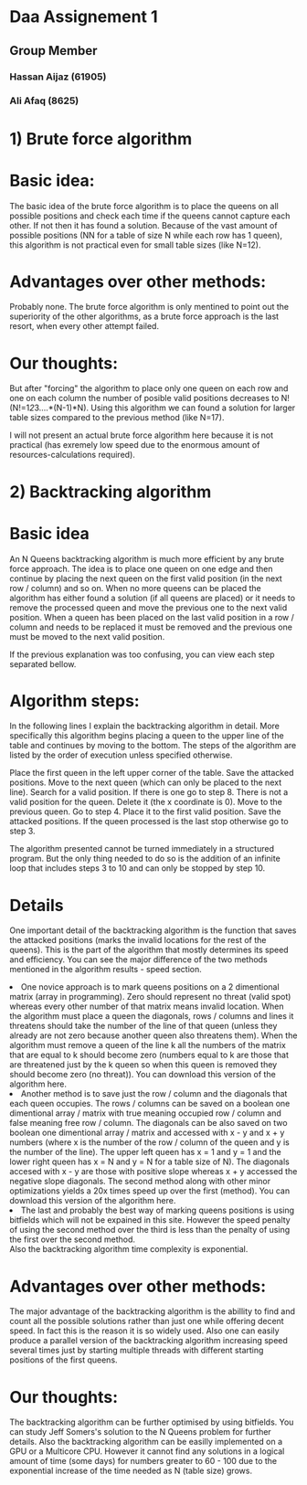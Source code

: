 # Daa Assignement 1

## Group Member
### Hassan Aijaz (61905)
### Ali Afaq (8625)


# 1) Brute force algorithm

# Basic idea:
 
The basic idea of the brute force algorithm is to place the queens on all possible positions and check each time if the queens cannot capture each other. If not then it has found a solution. Because of the vast amount of possible positions (NN for a table of size N while each row has 1 queen), this algorithm is not practical even for small table sizes (like N=12).
 
 
 
# Advantages over other methods:
 
Probably none. The brute force algorithm is only mentined to point out the superiority of the other algorithms, as a brute force approach is the last resort, when every other attempt failed.
 
 
 
# Our thoughts:
 
But after "forcing" the algorithm to place only one queen on each row and one on each column the number of posible valid positions decreases to N! (N!=1*2*3....*(N-1)*N). Using this algorithm we can found a solution for larger table sizes compared to the previous method (like N=17).
 
I will not present an actual brute force algorithm here because it is not practical (has exremely low speed due to the enormous amount of resources-calculations required).

# 2) Backtracking algorithm

# Basic idea
An N Queens backtracking algorithm is much more efficient by any brute force approach. The idea is to place one queen on one edge and then continue by placing the next queen on the first valid position (in the next row / column) and so on. When no more queens can be placed the algorithm has either found a solution (if all queens are placed) or it needs to remove the processed queen and move the previous one to the next valid position. When a queen has been placed on the last valid position in a row / column and needs to be replaced it must be removed and the previous one must be moved to the next valid position.
 
If the previous explanation was too confusing, you can view each step separated bellow.

# Algorithm steps:

In the following lines I explain the backtracking algorithm in detail. More specifically this algorithm begins placing a queen to the upper line of the table and continues by moving to the bottom. The steps of the algorithm are listed by the order of execution unless specified otherwise.
 
Place the first queen in the left upper corner of the table.
Save the attacked positions.
Move to the next queen (which can only be placed to the next line).
Search for a valid position. If there is one go to step 8.
There is not a valid position for the queen. Delete it (the x coordinate is 0).
Move to the previous queen.
Go to step 4.
Place it to the first valid position.
Save the attacked positions.
If the queen processed is the last stop otherwise go to step 3.
 
The algorithm presented cannot be turned immediately in a structured program. But the only thing needed to do so is the addition of an infinite loop that includes steps 3 to 10 and can only be stopped by step 10.

# Details
One important detail of the backtracking algorithm is the function that saves the attacked positions (marks the invalid locations for the rest of the queens). This is the part of the algorithm that mostly determines its speed and efficiency. You can see the major difference of the two methods mentioned in the algorithm results - speed section.

<li>One novice approach is to mark queens positions on a 2 dimentional matrix (array in programming). Zero should represent no threat (valid spot) whereas every other number of that matrix means invalid location. When the algorithm must place a queen the diagonals, rows / columns and lines it threatens should take the number of the line of that queen (unless they already are not zero because another queen also threatens them). When the algorithm must remove a queen of the line k all the numbers of the matrix that are equal to k should become zero (numbers equal to k are those that are threatened just by the k queen so when this queen is removed they should become zero (no threat)). You can download this version of the algorithm here.
</li>

<li>Another method is to save just the row / column and the diagonals that each queen occupies. The rows  / columns can be saved on a boolean one dimentional array / matrix with true meaning occupied row / column and false meaning free row / column. The diagonals can be also saved on two boolean one dimentional array / matrix and accessed with x - y and x + y numbers (where x is the number of the row / column of the queen and y is the number of the line). The upper left queen has x = 1 and y = 1 and the lower right queen has x = N and y = N for a table size of N). The diagonals accesed with x - y are those with positive slope whereas x + y accessed the negative slope diagonals. The second method along with other minor optimizations yields a 20x times speed up over the first (method). You can download this version of the algorithm here.
</li>

<li>The last and probably the best way of marking queens positions is using bitfields which will not be expained in this site. However the speed penalty of using the second method over the third is less than the penalty of using the first over the second method.
</li>
  Also the backtracking algorithm time complexity is exponential. 
  
# Advantages over other methods:
The major advantage of the backtracking algorithm is the abillity to find and count all the possible solutions rather than just one while offering decent speed. In fact this is the reason it is so widely used. Also one can easily produce a parallel version of the backtracking algorithm increasing speed several times just by starting multiple threads with different starting positions of the first queens.

# Our thoughts:
The backtracking algorithm can be further optimised by using bitfields. You can study Jeff Somers's solution to the N Queens problem for further details. Also the backtracking algorithm can be easilly implemented on a GPU or a Multicore CPU. However it cannot find any solutions in a logical amount of time (some days) for numbers greater to 60 - 100 due to the exponential increase of the time needed as N (table size) grows.
